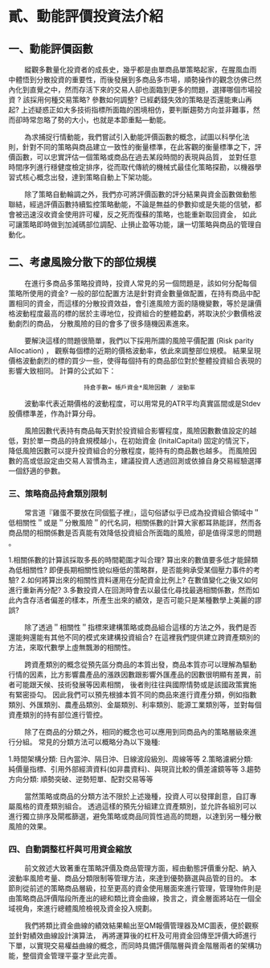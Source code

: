 # 貳、動能評價投資法介紹

## 一、動能評價函數

   縱觀多數量化投資者的成長史，幾乎都是由單商品單策略起家，在腥風血雨中體悟到分散投資的重要性，而後發展到多商品多市場，順勢操作的觀念彷佛已然內化到直覺之中，然而存活下來的交易人卻也面臨到更多的問題，選擇哪個市場投資 ? 該採用何種交易策略? 參數如何調整? 已經虧錢失效的策略是否還能東山再起? 上述疑惑正如大多技術指標所面臨的困境相仿，要判斷趨勢方向並非難事，然而卻時常忽略了勢的大小，也就是本節重點—動能。

   為求捕捉行情動能，我們嘗試引入動能評價函數的概念，試圖以科學化法則，針對不同的策略與商品建立一致性的衡量標準，在此客觀的衡量標準之下，評價函數，可以忠實評估一個策略或商品在過去某段時間的表現與品質， 並對任意時間序列進行穩健度檢定排序，從而取代傳統的機械式最佳化策略探勘，以機器學習式核心概念出發，達到策略自動上下架功能。

   除了策略自動輪調之外，我們亦可將評價函數的評分結果與資金函數做動態聯結，經過評價函數持續監控策略動能，不論是無益的參數抑或是失能的信號，都會被迅速沒收資金使用許可權，反之死而復蘇的策略，也能重新取回資金， 如此可讓策略即時做到加減碼部位調配、止損止盈等功能，讓一切策略與商品的管理自動化。

## 二、考慮風險分散下的部位規模

   在進行多商品多策略投資時，投資人常見的另一個問題是，該如何分配每個策略所使用的資金? 一般的部位配置方法是針對資金數量做配置，在持有商品中配置相同的資金，而這樣的分散投資效益，會引進風險方面的隨機變數，等於是讓價格波動程度最高的標的居於主導地位，投資組合的整體盈虧，將取決於少數價格波動劇烈的商品， 分散風險的目的會多了很多隨機因素進來。

   要解決這樣的問題很簡單，我們以下採用所謂的風險平價配置 \(Risk parity Allocation\) ， 觀察每個標的近期的價格波動率，依此來調整部位規模。 結果呈現價格波動劇烈的標的買少一些，使得每個持有的商品部位對於整體投資組合表現的影響大致相同。 計算的公式如下：

```text
                     持倉手數= 帳戶資金*風險因數 / 波動率
```

  
    波動率代表近期價格的波動程度，可以用常見的ATR平均真實區間或是Stdev股價標準差，作為計算分母。

   風險因數代表持有商品每天對於投資組合影響程度，風險因數數值設定的越低，對於單一商品的持倉規模越小，在初始資金 \(InitalCapital\) 固定的情況下， 降低風險因數可以提升投資組合的分散程度，能持有的商品數也越多。 而風險因數的高或低設定由交易人習慣為主，建議投資人透過回測或依據自身交易經驗選擇一個舒適的參數。

### 三、策略商品持倉類別限制

   常言道『雞蛋不要放在同個籃子裡』，這句俗諺似乎已成為投資組合領域中＂低相關性＂或是＂分散風險＂的代名詞，相關係數的計算大家都耳熟能詳，然而各商品間的相關係數是否真能有效降低投資組合所面臨的風險，卻是值得深思的問題 。

1.相關係數的計算該採取多長的時間範圍才叫合理? 算出來的數值要多低才能歸類為低相關性? 即便長期相關性貌似極低的策略群，是否能夠承受某個壓力事件的考驗? 2.如何將算出來的相關性資料運用在分配資金比例上? 在數值變化之後又如何進行重新再分配? 3.多數投資人在回測時會去以最佳化尋找最適相關係數，然而如此內含存活者偏差的樣本，所產生出來的績效，是否可能只是某種數學上美麗的謬誤?

  
    除了透過＂相關性＂指標來建構策略或商品組合這樣的方法之外，我們是否還能夠還能有其他不同的模式來建構投資組合? 在這裡我們提供建立跨資產類別的方法，來取代數學上虛無飄渺的相關性。

   跨資產類別的概念從預先區分商品的本質出發，商品本質亦可以理解為驅動行情的因素，比方影響農產品的漲跌因數跟影響外匯產品的因數很明顯有差異，前者可能跟天候、技術發展等因素相關， 後者則往往與國際情勢或是該國政策實施有緊密掛勾。 因此我們可以預先根據本質不同的商品來進行資產分類，例如指數類別、外匯類別、農產品類別、金屬類別、利率類別、能源工業類別等，並對每個資產類別的持有部位進行管控。

   除了在商品的分類之外，相同的概念也可以應用到同商品內的策略層級來進行分組。 常見的分類方法可以概略分為以下幾種:

1.時間架構分類: 日內當沖、隔日沖、日線波段級別、周線等等 2.策略濾網分類: 純價量指標、引用外部經濟資料\(如非農資料\)、與現貨比較的價差濾鏡等等 3.趨勢方向分類: 順勢突破、逆勢短單、配對交易等等

  
    當然策略或商品的分類方法不限於上述幾種，投資人可以發揮創意，自訂專屬風格的資產類別組合。 透過這樣的預先分組建立資產類別，並允許各組別可以進行獨立排序及閘檻篩選，避免策略或商品同質性過高的問題，以達到另一種分散風險的效果。

### 四、自動調整杠杆與可用資金縮放

   前文敘述大致著重在策略評價及商品管理方面，經由動態評價重分配、納入波動率風險考量、商品分類限制等管理方法，來達到優勢篩選與品管的目的。 本節則從前述的策略商品層級，拉至更高的資金使用層面來進行管理，管理物件則是由策略商品評價階段所產出的總和類比資金曲線，換言之，資金層面將站在一個全域視角，來進行總體風險檢視及資金投入規劃。

   我們將類比資金曲線的績效結果輸出至QM報價管理器及MC圖表，便於觀察並針對績效曲線設計演算法， 再將運算後的杠杆及可用資金回傳至評價大師進行下單，以實現交易權益曲線的概念，而同時具備評價階層與資金階層兩者的架構功能，整個資金管理平臺才至此完善。

